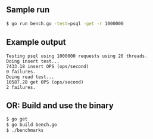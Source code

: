 ## Sample run
```bash
$ go run bench.go -test=psql -get -r 1000000
```

## Example output
```
Testing psql using 1000000 requests using 20 threads.
Doing insert test...
7433.18 insert OPS (ops/second)
0 failures.
Doing read test...
10587.28 get OPS (ops/second)
2 failures.
```

## OR:  Build and use the binary
```bash
$ go get
$ go build bench.go
$ ./benchmarks
```
